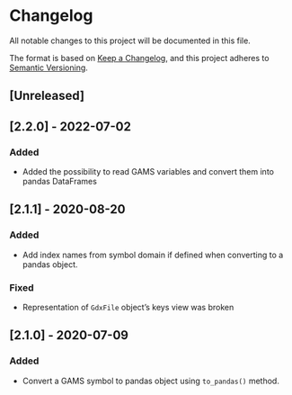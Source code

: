 # Changelog
All notable changes to this project will be documented in this file.

The format is based on [Keep a Changelog](https://keepachangelog.com/en/1.0.0/),
and this project adheres to [Semantic Versioning](https://semver.org/spec/v2.0.0.html).

## [Unreleased]

## [2.2.0] - 2022-07-02
### Added
* Added the possibility to read GAMS variables and convert them into pandas DataFrames

## [2.1.1] - 2020-08-20
### Added
* Add index names from symbol domain if defined when converting to a pandas object.

### Fixed
* Representation of `GdxFile` object’s keys view was broken

## [2.1.0] - 2020-07-09
### Added
* Convert a GAMS symbol to pandas object using `to_pandas()` method.
